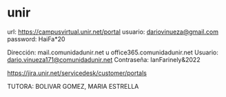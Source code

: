 # unir

url: https://campusvirtual.unir.net/portal
usuario: dariovinueza@gmail.com
password: HaiFa*20

Dirección: mail.comunidadunir.net u office365.comunidadunir.net
Usuario: dario.vinueza171@comunidadunir.net
Contraseña: IanFarinely&2022

https://jira.unir.net/servicedesk/customer/portals 


TUTORA: BOLIVAR GOMEZ, MARIA ESTRELLA 